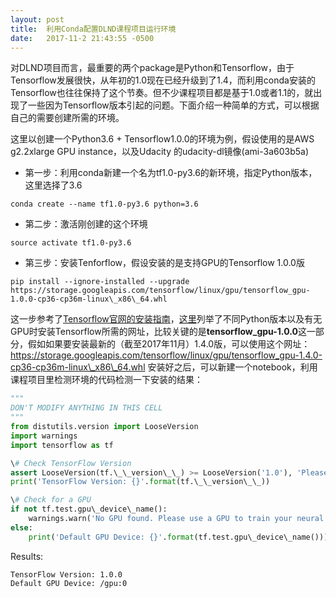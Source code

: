 ```yaml
---
layout: post
title:  利用Conda配置DLND课程项目运行环境
date:   2017-11-2 21:43:55 -0500
---
```


对DLND项目而言，最重要的两个package是Python和Tensorflow，由于Tensorflow发展很快，从年初的1.0现在已经升级到了1.4，而利用conda安装的Tensorflow也往往保持了这个节奏。但不少课程项目都是基于1.0或者1.1的，就出现了一些因为Tensorflow版本引起的问题。下面介绍一种简单的方式，可以根据自己的需要创建所需的环境。

这里以创建一个Python3.6 + Tensorflow1.0.0的环境为例，假设使用的是AWS g2.2xlarge GPU instance，以及Udacity 的udacity-dl镜像(ami-3a603b5a)

-   第一步：利用conda新建一个名为tf1.0-py3.6的新环境，指定Python版本，这里选择了3.6

`conda create --name tf1.0-py3.6 python=3.6`

-   第二步：激活刚创建的这个环境

`source activate tf1.0-py3.6`

-   第三步：安装Tenforflow，假设安装的是支持GPU的Tensorflow 1.0.0版

`pip install --ignore-installed --upgrade https://storage.googleapis.com/tensorflow/linux/gpu/tensorflow_gpu-1.0.0-cp36-cp36m-linux\_x86\_64.whl`

这一步参考了[Tensorflow官网的安装指南](https://www.tensorflow.org/install/install_linux#InstallingAnaconda)，[这里](https://www.tensorflow.org/install/install_linux#the_url_of_the_tensorflow_python_package)列举了不同Python版本以及有无GPU时安装Tensorflow所需的网址，比较关键的是**tensorflow_gpu-1.0.0**这一部分，假如如果要安装最新的（截至2017年11月）1.4.0版，可以使用这个网址：https://storage.googleapis.com/tensorflow/linux/gpu/tensorflow_gpu-1.4.0-cp36-cp36m-linux\_x86\_64.whl 安装好之后，可以新建一个notebook，利用课程项目里检测环境的代码检测一下安装的结果：

```Python
"""
DON'T MODIFY ANYTHING IN THIS CELL
"""
from distutils.version import LooseVersion
import warnings
import tensorflow as tf

\# Check TensorFlow Version
assert LooseVersion(tf.\_\_version\_\_) >= LooseVersion('1.0'), 'Please use TensorFlow version 1.0 or newer.  You are using {}'.format(tf.\_\_version\_\_)
print('TensorFlow Version: {}'.format(tf.\_\_version\_\_))

\# Check for a GPU
if not tf.test.gpu\_device\_name():
    warnings.warn('No GPU found. Please use a GPU to train your neural network.')
else:
    print('Default GPU Device: {}'.format(tf.test.gpu\_device\_name()))
```
Results:
```
TensorFlow Version: 1.0.0
Default GPU Device: /gpu:0
```
